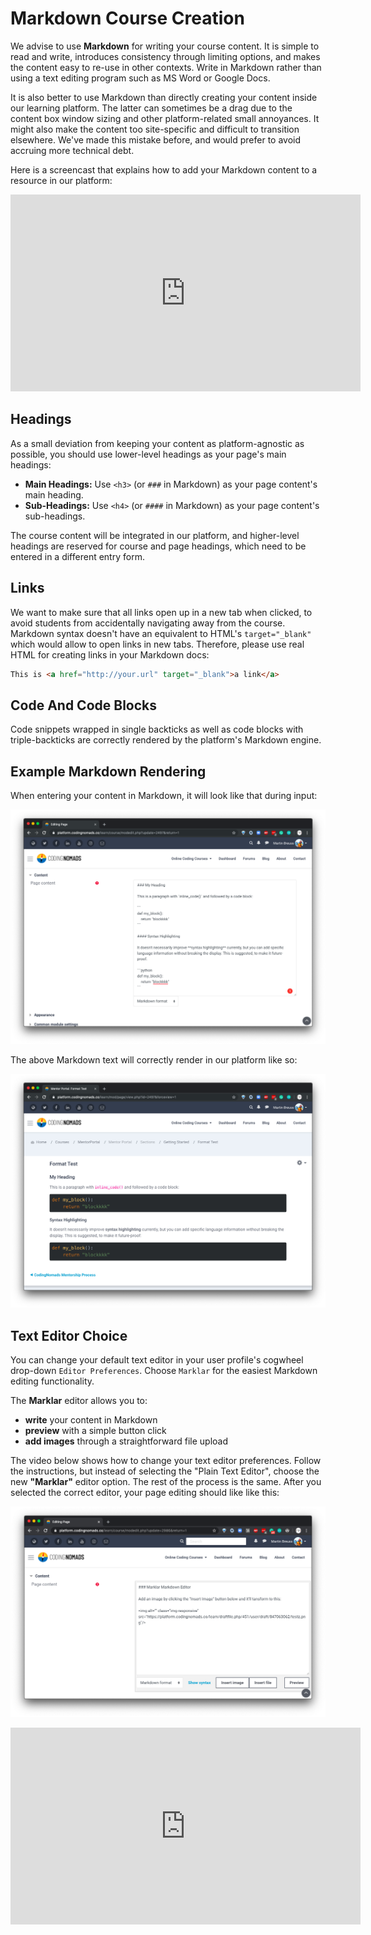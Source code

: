 # Markdown Course Creation

We advise to use **Markdown** for writing your course content. It is simple to read and write, introduces consistency through limiting options, and makes the content easy to re-use in other contexts. Write in Markdown rather than using a text editing program such as MS Word or Google Docs.

It is also better to use Markdown than directly creating your content inside our learning platform. The latter can sometimes be a drag due to the content box window sizing and other platform-related small annoyances. It might also make the content too site-specific and difficult to transition elsewhere. We've made this mistake before, and would prefer to avoid accruing more technical debt.

Here is a screencast that explains how to add your Markdown content to a resource in our platform:

<iframe width="560" height="315" src="https://www.youtube.com/embed/fNW_77QC67E" frameborder="0" allow="accelerometer; autoplay; encrypted-media; gyroscope; picture-in-picture" allowfullscreen></iframe>

## Headings

As a small deviation from keeping your content as platform-agnostic as possible, you should use lower-level headings as your page's main headings:

- **Main Headings:** Use `<h3>` (or `###` in Markdown) as your page content's main heading.
- **Sub-Headings:** Use `<h4>` (or `####` in Markdown) as your page content's sub-headings.

The course content will be integrated in our platform, and higher-level headings are reserved for course and page headings, which need to be entered in a different entry form.

## Links

We want to make sure that all links open up in a new tab when clicked, to avoid students from accidentally navigating away from the course. Markdown syntax doesn't have an equivalent to HTML's `target="_blank"` which would allow to open links in new tabs. Therefore, please use real HTML for creating links in your Markdown docs:

```html
This is <a href="http://your.url" target="_blank">a link</a>
```

## Code And Code Blocks

Code snippets wrapped in single backticks as well as code blocks with triple-backticks are correctly rendered by the platform's Markdown engine.

## Example Markdown Rendering

When entering your content in Markdown, it will look like that during input:

![Entering content in Markdown format](imgs/editor_markdown_view.png)

The above Markdown text will correctly render in our platform like so:

![Rendered Markdown content on our platform](imgs/editor_rendered_view.png)

## Text Editor Choice

You can change your default text editor in your user profile's cogwheel drop-down `Editor Preferences`. Choose `Marklar` for the easiest Markdown editing functionality.

The **Marklar** editor allows you to:
* **write** your content in Markdown
* **preview** with a simple button click
* **add images** through a straightforward file upload

The video below shows how to change your text editor preferences. Follow the instructions, but instead of selecting the "Plain Text Editor", choose the new **"Marklar"** editor option. The rest of the process is the same. After you selected the correct editor, your page editing should like like this:

![Editing a document with the Marklar editor](imgs/editor_marklar.png)

<iframe width="560" height="315" src="https://www.youtube.com/embed/GeHyN-TZ5JY" frameborder="0" allow="accelerometer; autoplay; encrypted-media; gyroscope; picture-in-picture" allowfullscreen></iframe>